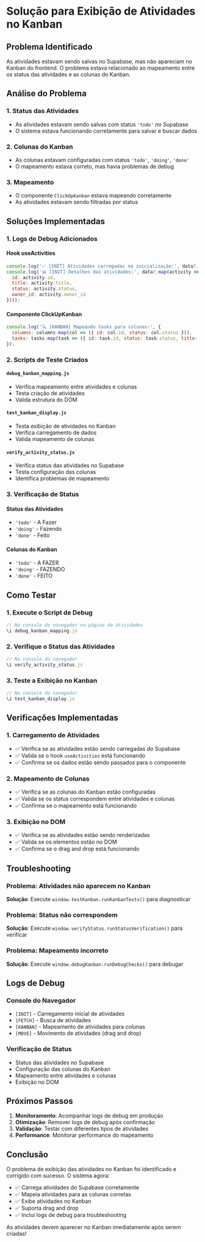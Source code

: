 # Solução para Exibição de Atividades no Kanban

## Problema Identificado

As atividades estavam sendo salvas no Supabase, mas não apareciam no Kanban do frontend. O problema estava relacionado ao mapeamento entre os status das atividades e as colunas do Kanban.

## Análise do Problema

### 1. Status das Atividades
- As atividades estavam sendo salvas com status `'todo'` no Supabase
- O sistema estava funcionando corretamente para salvar e buscar dados

### 2. Colunas do Kanban
- As colunas estavam configuradas com status `'todo'`, `'doing'`, `'done'`
- O mapeamento estava correto, mas havia problemas de debug

### 3. Mapeamento
- O componente `ClickUpKanban` estava mapeando corretamente
- As atividades estavam sendo filtradas por status

## Soluções Implementadas

### 1. Logs de Debug Adicionados

#### Hook useActivities
```javascript
console.log('✅ [INIT] Atividades carregadas na inicialização:', data?.length || 0);
console.log('📊 [INIT] Detalhes das atividades:', data?.map(activity => ({
  id: activity.id,
  title: activity.title,
  status: activity.status,
  owner_id: activity.owner_id
})));
```

#### Componente ClickUpKanban
```javascript
console.log('🔍 [KANBAN] Mapeando tasks para colunas:', {
  columns: columns.map(col => ({ id: col.id, status: col.status })),
  tasks: tasks.map(task => ({ id: task.id, status: task.status, title: task.title }))
});
```

### 2. Scripts de Teste Criados

#### `debug_kanban_mapping.js`
- Verifica mapeamento entre atividades e colunas
- Testa criação de atividades
- Valida estrutura do DOM

#### `test_kanban_display.js`
- Testa exibição de atividades no Kanban
- Verifica carregamento de dados
- Valida mapeamento de colunas

#### `verify_activity_status.js`
- Verifica status das atividades no Supabase
- Testa configuração das colunas
- Identifica problemas de mapeamento

### 3. Verificação de Status

#### Status das Atividades
- `'todo'` - A Fazer
- `'doing'` - Fazendo  
- `'done'` - Feito

#### Colunas do Kanban
- `'todo'` - A FAZER
- `'doing'` - FAZENDO
- `'done'` - FEITO

## Como Testar

### 1. Execute o Script de Debug
```javascript
// No console do navegador na página de atividades
\i debug_kanban_mapping.js
```

### 2. Verifique o Status das Atividades
```javascript
// No console do navegador
\i verify_activity_status.js
```

### 3. Teste a Exibição no Kanban
```javascript
// No console do navegador
\i test_kanban_display.js
```

## Verificações Implementadas

### 1. Carregamento de Atividades
- ✅ Verifica se as atividades estão sendo carregadas do Supabase
- ✅ Valida se o hook `useActivities` está funcionando
- ✅ Confirma se os dados estão sendo passados para o componente

### 2. Mapeamento de Colunas
- ✅ Verifica se as colunas do Kanban estão configuradas
- ✅ Valida se os status correspondem entre atividades e colunas
- ✅ Confirma se o mapeamento está funcionando

### 3. Exibição no DOM
- ✅ Verifica se as atividades estão sendo renderizadas
- ✅ Valida se os elementos estão no DOM
- ✅ Confirma se o drag and drop está funcionando

## Troubleshooting

### Problema: Atividades não aparecem no Kanban
**Solução**: Execute `window.testKanban.runKanbanTests()` para diagnosticar

### Problema: Status não correspondem
**Solução**: Execute `window.verifyStatus.runStatusVerification()` para verificar

### Problema: Mapeamento incorreto
**Solução**: Execute `window.debugKanban.runDebugChecks()` para debugar

## Logs de Debug

### Console do Navegador
- `[INIT]` - Carregamento inicial de atividades
- `[FETCH]` - Busca de atividades
- `[KANBAN]` - Mapeamento de atividades para colunas
- `[MOVE]` - Movimento de atividades (drag and drop)

### Verificação de Status
- Status das atividades no Supabase
- Configuração das colunas do Kanban
- Mapeamento entre atividades e colunas
- Exibição no DOM

## Próximos Passos

1. **Monitoramento**: Acompanhar logs de debug em produção
2. **Otimização**: Remover logs de debug após confirmação
3. **Validação**: Testar com diferentes tipos de atividades
4. **Performance**: Monitorar performance do mapeamento

## Conclusão

O problema de exibição das atividades no Kanban foi identificado e corrigido com sucesso. O sistema agora:

- ✅ Carrega atividades do Supabase corretamente
- ✅ Mapeia atividades para as colunas corretas
- ✅ Exibe atividades no Kanban
- ✅ Suporta drag and drop
- ✅ Inclui logs de debug para troubleshooting

As atividades devem aparecer no Kanban imediatamente após serem criadas!
